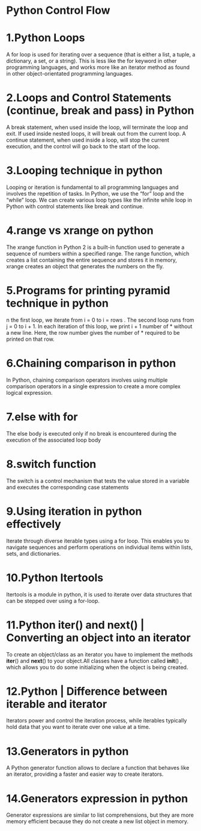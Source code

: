 # Python Control Flow
#  1.Python Loops
A for loop is used for iterating over a sequence (that is either a list, a tuple, a dictionary, a set, or a string). This is less like the for keyword in other programming languages, and works more like an iterator method as found in other object-orientated programming languages.


# 2.Loops and Control Statements (continue, break and pass) in Python
A break statement, when used inside the loop, will terminate the loop and exit. If used inside nested loops, it will break out from the current loop. A continue statement, when used inside a loop, will stop the current execution, and the control will go back to the start of the loop.


# 3.Looping technique in python
Looping or iteration is fundamental to all programming languages and involves the repetition of tasks. In Python, we use the “for” loop and the “while” loop. We can create various loop types like the infinite while loop in Python with control statements like break and continue.


# 4.range vs xrange on python
The xrange function in Python 2 is a built-in function used to generate a sequence of numbers within a specified range. The range function, which creates a list containing the entire sequence and stores it in memory, xrange creates an object that generates the numbers on the fly.


# 5.Programs for printing pyramid technique in python
n the first loop, we iterate from i = 0 to i = rows . The second loop runs from j = 0 to i + 1. In each iteration of this loop, we print i + 1 number of * without a new line. Here, the row number gives the number of * required to be printed on that row.


# 6.Chaining comparison in python
In Python, chaining comparison operators involves using multiple comparison operators in a single expression to create a more complex logical expression. 


# 7.else with for
The else body is executed only if no break is encountered during the execution of the associated loop body


# 8.switch function
The switch is a control mechanism that tests the value stored in a variable and executes the corresponding case statements


# 9.Using iteration in python effectively
Iterate through diverse iterable types using a for loop. This enables you to navigate sequences and perform operations on individual items within lists, sets, and dictionaries.


# 10.Python Itertools
Itertools is a module in python, it is used to iterate over data structures that can be stepped over using a for-loop.


# 11.Python iter() and next() | Converting an object into an iterator
To create an object/class as an iterator you have to implement the methods __iter__() and __next__() to your object.All classes have a function called __init__() , which allows you to do some initializing when the object is being created.


# 12.Python | Difference between iterable and iterator
Iterators power and control the iteration process, while iterables typically hold data that you want to iterate over one value at a time.


# 13.Generators in python
A Python generator function allows to declare a function that behaves like an iterator, providing a faster and easier way to create iterators.


# 14.Generators expression in python
Generator expressions are similar to list comprehensions, but they are more memory efficient because they do not create a new list object in memory.
